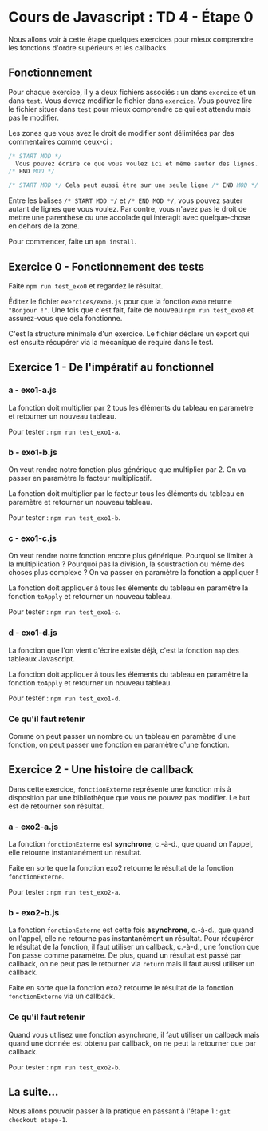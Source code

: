 # Cours de Javascript : TD 4 - Étape 0

Nous allons voir à cette étape quelques exercices pour mieux comprendre les fonctions d'ordre supérieurs et les callbacks.

## Fonctionnement

Pour chaque exercice, il y a deux fichiers associés : un dans `exercice` et un dans `test`. Vous devrez modifier le fichier dans `exercice`. Vous pouvez lire le fichier situer dans `test` pour mieux comprendre ce qui est attendu mais pas le modifier.

Les zones que vous avez le droit de modifier sont délimitées par des commentaires comme ceux-ci :

```Javascript
/* START MOD */
  Vous pouvez écrire ce que vous voulez ici et même sauter des lignes.
/* END MOD */

/* START MOD */ Cela peut aussi être sur une seule ligne /* END MOD */
```

Entre les balises `/* START MOD */` et `/* END MOD */`, vous pouvez sauter autant de lignes que vous voulez. Par contre, vous n'avez pas le droit de mettre une parenthèse ou une accolade qui interagit avec quelque-chose en dehors de la zone.

Pour commencer, faite un `npm install`.

## Exercice 0 - Fonctionnement des tests

Faite `npm run test_exo0` et regardez le résultat.

Éditez le fichier `exercices/exo0.js` pour que la fonction `exo0` returne `"Bonjour !"`. Une fois que c'est fait, faite de nouveau `npm run test_exo0` et assurez-vous que cela fonctionne.

C'est la structure minimale d'un exercice. Le fichier déclare un export qui est ensuite récupérer via la mécanique de require dans le test.

## Exercice 1 - De l'impératif au fonctionnel

### a - exo1-a.js

La fonction doit multiplier par 2 tous les éléments du tableau en paramètre et retourner un nouveau tableau.

Pour tester : `npm run test_exo1-a`.

### b - exo1-b.js

On veut rendre notre fonction plus générique que multiplier par 2. On va passer en paramètre le facteur multiplicatif.

La fonction doit multiplier par le facteur tous les éléments du tableau en paramètre et retourner un nouveau tableau.

Pour tester : `npm run test_exo1-b`.

### c - exo1-c.js

On veut rendre notre fonction encore plus générique. Pourquoi se limiter à la multiplication ? Pourquoi pas la division, la soustraction ou même des choses plus complexe ? On va passer en paramètre la fonction a appliquer !

La fonction doit appliquer à tous les éléments du tableau en paramètre la fonction `toApply` et retourner un nouveau tableau.

Pour tester : `npm run test_exo1-c`.

### d - exo1-d.js

La fonction que l'on vient d'écrire existe déjà, c'est la fonction `map` des tableaux Javascript.

La fonction doit appliquer à tous les éléments du tableau en paramètre la fonction `toApply` et retourner un nouveau tableau.

Pour tester : `npm run test_exo1-d`.

### Ce qu'il faut retenir

Comme on peut passer un nombre ou un tableau en paramètre d'une fonction, on peut passer une fonction en paramètre d'une fonction.

## Exercice 2 - Une histoire de callback

Dans cette exercice, `fonctionExterne` représente une fonction mis à disposition par une bibliothèque que vous ne pouvez pas modifier. Le but est de retourner son résultat.

### a - exo2-a.js

La fonction `fonctionExterne` est **synchrone**, c.-à-d., que quand on l'appel, elle retourne instantanément un résultat.

Faite en sorte que la fonction exo2 retourne le résultat de la fonction `fonctionExterne`.

Pour tester : `npm run test_exo2-a`.

### b - exo2-b.js

La fonction `fonctionExterne` est cette fois **asynchrone**, c.-à-d., que quand on l'appel, elle ne retourne pas instantanément un résultat. Pour récupérer le résultat de la fonction, il faut utiliser un callback, c.-à-d., une fonction que l'on passe comme paramètre. De plus, quand un résultat est passé par callback, on ne peut pas le retourner via `return` mais il faut aussi utiliser un callback.

Faite en sorte que la fonction exo2 retourne le résultat de la fonction `fonctionExterne` via un callback.

### Ce qu'il faut retenir

Quand vous utilisez une fonction asynchrone, il faut utiliser un callback mais quand une donnée est obtenu par callback, on ne peut la retourner que par callback.

Pour tester : `npm run test_exo2-b`.

## La suite...

Nous allons pouvoir passer à la pratique en passant à l'étape 1 : `git checkout etape-1`.
